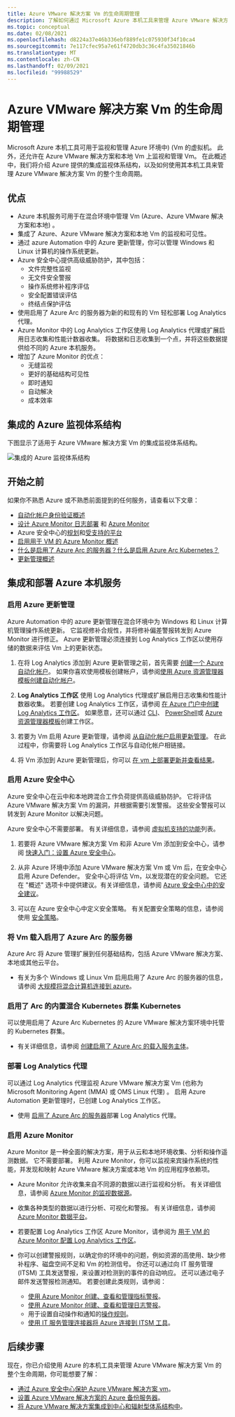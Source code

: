 ```yaml
---
title: Azure VMware 解决方案 Vm 的生命周期管理
description: 了解如何通过 Microsoft Azure 本机工具来管理 Azure VMware 解决方案 Vm 生命周期的所有方面。
ms.topic: conceptual
ms.date: 02/08/2021
ms.openlocfilehash: d8224a37e46b336ebf889fe1c075930f34f10ca4
ms.sourcegitcommit: 7e117cfec95a7e61f4720db3c36c4fa35021846b
ms.translationtype: MT
ms.contentlocale: zh-CN
ms.lasthandoff: 02/09/2021
ms.locfileid: "99988529"
---
```

# <a name="lifecycle-management-of-azure-vmware-solution-vms"></a>Azure VMware 解决方案 Vm 的生命周期管理

Microsoft Azure 本机工具可用于监视和管理 Azure 环境中)  (Vm 的虚拟机。 此外，还允许在 Azure VMware 解决方案和本地 Vm 上监视和管理 Vm。 在此概述中，我们将介绍 Azure 提供的集成监视体系结构，以及如何使用其本机工具来管理 Azure VMware 解决方案 Vm 的整个生命周期。

## <a name="benefits"></a>优点

- Azure 本机服务可用于在混合环境中管理 Vm (Azure、Azure VMware 解决方案和本地) 。
- 集成了 Azure、Azure VMware 解决方案和本地 Vm 的监视和可见性。
- 通过 azure Automation 中的 Azure 更新管理，你可以管理 Windows 和 Linux 计算机的操作系统更新。 
- Azure 安全中心提供高级威胁防护，其中包括：
    - 文件完整性监视
    - 无文件安全警报
    - 操作系统修补程序评估
    - 安全配置错误评估
    - 终结点保护评估 
- 使用启用了 Azure Arc 的服务器为新的和现有的 Vm 轻松部署 Log Analytics 代理。 
- Azure Monitor 中的 Log Analytics 工作区使用 Log Analytics 代理或扩展启用日志收集和性能计数器收集。 将数据和日志收集到一个点，并将这些数据提供给不同的 Azure 本机服务。 
- 增加了 Azure Monitor 的优点： 
    - 无缝监视 
    - 更好的基础结构可见性 
    - 即时通知 
    - 自动解决 
    - 成本效率 

## <a name="integrated-azure-monitoring-architecture"></a>集成的 Azure 监视体系结构

下图显示了适用于 Azure VMware 解决方案 Vm 的集成监视体系结构。

![集成的 Azure 监视体系结构](media/lifecycle-management-azure-vmware-solutions-virtual-machines/integrated-azure-monitoring-architecture.png)

## <a name="before-you-start"></a>开始之前

如果你不熟悉 Azure 或不熟悉前面提到的任何服务，请查看以下文章：

- [自动化帐户身份验证概述](../automation/automation-security-overview.md)
- [设计 Azure Monitor 日志部署](../azure-monitor/platform/design-logs-deployment.md) 和 [Azure Monitor](../azure-monitor/overview.md)
- Azure 安全中心的[规划](../security-center/security-center-planning-and-operations-guide.md)和[受支持的平台](../security-center/security-center-os-coverage.md)
- [启用用于 VM 的 Azure Monitor 概述](../azure-monitor/insights/vminsights-enable-overview.md)
- [什么是启用了 Azure Arc 的服务器？](../azure-arc/servers/overview.md)[什么是启用 Azure Arc Kubernetes？](../azure-arc/kubernetes/overview.md)
- [更新管理概述](../automation/update-management/overview.md)

## <a name="integrating-and-deploying-azure-native-services"></a>集成和部署 Azure 本机服务

### <a name="enable-azure-update-management"></a>启用 Azure 更新管理

Azure Automation 中的 azure 更新管理在混合环境中为 Windows 和 Linux 计算机管理操作系统更新。 它监视修补合规性，并将修补偏差警报转发到 Azure Monitor 进行修正。 Azure 更新管理必须连接到 Log Analytics 工作区以使用存储的数据来评估 Vm 上的更新状态。

1.  在将 Log Analytics 添加到 Azure 更新管理之前，首先需要 [创建一个 Azure 自动化帐户](../automation/automation-create-standalone-account.md)。 如果你喜欢使用模板创建帐户，请参阅[使用 Azure 资源管理器模板创建自动化帐户](../automation/quickstart-create-automation-account-template.md)。

2. **Log Analytics 工作区** 使用 Log Analytics 代理或扩展启用日志收集和性能计数器收集。 若要创建 Log Analytics 工作区，请参阅 [在 Azure 门户中创建 Log Analytics 工作区](../azure-monitor/learn/quick-create-workspace.md)。 如果愿意，还可以通过 [CLI](../azure-monitor/learn/quick-create-workspace-cli.md)、 [PowerShell](../azure-monitor/platform/powershell-workspace-configuration.md)或 [Azure 资源管理器模板](../azure-monitor/samples/resource-manager-workspace.md)创建工作区。

3. 若要为 Vm 启用 Azure 更新管理，请参阅 [从自动化帐户启用更新管理](../automation/update-management/enable-from-automation-account.md)。 在此过程中，你需要将 Log Analytics 工作区与自动化帐户相链接。 
 
4. 将 Vm 添加到 Azure 更新管理后，你可以 [在 vm 上部署更新并查看结果](../automation/update-management/deploy-updates.md)。 

### <a name="enable-azure-security-center"></a>启用 Azure 安全中心

Azure 安全中心在云中和本地跨混合工作负荷提供高级威胁防护。 它将评估 Azure VMware 解决方案 Vm 的漏洞，并根据需要引发警报。 这些安全警报可以转发到 Azure Monitor 以解决问题。

Azure 安全中心不需要部署。 有关详细信息，请参阅 [虚拟机支持的功能](../security-center/security-center-services.md)列表。

1. 若要将 Azure VMware 解决方案 Vm 和非 Azure Vm 添加到安全中心，请参阅 [快速入门：设置 Azure 安全中心](../security-center/security-center-get-started.md)。 

2. 从非 Azure 环境中添加 Azure VMware 解决方案 Vm 或 Vm 后，在安全中心启用 Azure Defender。 安全中心将评估 Vm，以发现潜在的安全问题。 它还在 "概述" 选项卡中提供建议。有关详细信息，请参阅 [Azure 安全中心中的安全建议](../security-center/security-center-recommendations.md)。

3. 可以在 Azure 安全中心中定义安全策略。 有关配置安全策略的信息，请参阅使用 [安全策略](../security-center/tutorial-security-policy.md)。

### <a name="onboard-vms-to-azure-arc-enabled-servers"></a>将 Vm 载入启用了 Azure Arc 的服务器

Azure Arc 将 Azure 管理扩展到任何基础结构，包括 Azure VMware 解决方案、本地或其他云平台。

- 有关为多个 Windows 或 Linux Vm 启用启用了 Azure Arc 的服务器的信息，请参阅 [大规模将混合计算机连接到 azure](../azure-arc/servers/onboard-service-principal.md)。

### <a name="onboard-hybrid-kubernetes-clusters-with-arc-enabled-kubernetes"></a>启用了 Arc 的内置混合 Kubernetes 群集 Kubernetes

可以使用启用了 Azure Arc Kubernetes 的 Azure VMware 解决方案环境中托管的 Kubernetes 群集。 

- 有关详细信息，请参阅 [创建启用了 Azure Arc 的载入服务主体](../azure-arc/kubernetes/create-onboarding-service-principal.md)。

### <a name="deploy-the-log-analytics-agent"></a>部署 Log Analytics 代理

可以通过 Log Analytics 代理监视 Azure VMware 解决方案 Vm (也称为 Microsoft Monitoring Agent (MMA) 或 OMS Linux 代理) 。 启用 Azure Automation 更新管理时，已创建 Log Analytics 工作区。

- 使用 [启用了 Azure Arc 的服务器](../azure-arc/servers/manage-vm-extensions.md)部署 Log Analytics 代理。

### <a name="enable-azure-monitor"></a>启用 Azure Monitor

Azure Monitor 是一种全面的解决方案，用于从云和本地环境收集、分析和操作遥测数据。 它不需要部署。 利用 Azure Monitor，你可以监视来宾操作系统的性能，并发现和映射 Azure VMware 解决方案或本地 Vm 的应用程序依赖项。

- Azure Monitor 允许收集来自不同源的数据以进行监视和分析。 有关详细信息，请参阅 [Azure Monitor 的监视数据源](../azure-monitor/platform/data-sources.md)。

- 收集各种类型的数据以进行分析、可视化和警报。 有关详细信息，请参阅 [Azure Monitor 数据平台](../azure-monitor/platform/data-platform.md)。

- 若要配置 Log Analytics 工作区 Azure Monitor，请参阅为 [用于 VM 的 Azure Monitor 配置 Log Analytics 工作区](../azure-monitor/insights/vminsights-configure-workspace.md)。

- 你可以创建警报规则，以确定你的环境中的问题，例如资源的高使用、缺少修补程序、磁盘空间不足和 Vm 的检测信号。 你还可以通过向 IT 服务管理 (ITSM) 工具发送警报，来设置对检测到的事件的自动响应。 还可以通过电子邮件发送警报检测通知。 若要创建此类规则，请参阅：
    - [使用 Azure Monitor 创建、查看和管理指标警报](../azure-monitor/platform/alerts-metric.md)。
    - [使用 Azure Monitor 创建、查看和管理日志警报](../azure-monitor/platform/alerts-log.md)。
    - 用于设置自动操作和通知的[操作规则](../azure-monitor/platform/alerts-action-rules.md)。
    - [使用 IT 服务管理连接器将 Azure 连接到 ITSM 工具](../azure-monitor/platform/itsmc-overview.md)。
    
 ## <a name="next-steps"></a>后续步骤

现在，你已介绍使用 Azure 的本机工具来管理 Azure VMware 解决方案 Vm 的整个生命周期，你可能想要了解：

- [通过 Azure 安全中心保护 Azure VMware 解决方案 vm](azure-security-integration.md)。
- [设置 Azure VMware 解决方案的 Azure 备份服务器](set-up-backup-server-for-azure-vmware-solution.md)。
- [将 Azure VMware 解决方案集成到中心和辐射型体系结构中](concepts-hub-and-spoke.md)。
